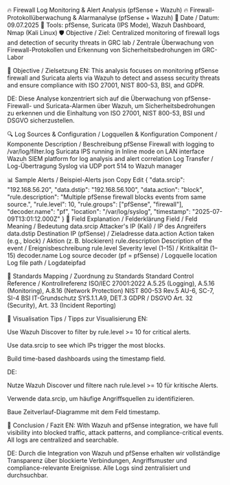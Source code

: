 
🔥 Firewall Log Monitoring & Alert Analysis (pfSense + Wazuh)
🔥 Firewall-Protokollüberwachung & Alarmanalyse (pfSense + Wazuh)
📅 Date / Datum: 09.07.2025
🧰 Tools: pfSense, Suricata (IPS Mode), Wazuh Dashboard, Nmap (Kali Linux)
🛡 Objective / Ziel: Centralized monitoring of firewall logs and detection of security threats in GRC lab / Zentrale Überwachung von Firewall-Protokollen und Erkennung von Sicherheitsbedrohungen im GRC-Labor

🎯 Objective / Zielsetzung
EN:
This analysis focuses on monitoring pfSense firewall and Suricata alerts via Wazuh to detect and assess security threats and ensure compliance with ISO 27001, NIST 800-53, BSI, and GDPR.

DE:
Diese Analyse konzentriert sich auf die Überwachung von pfSense-Firewall- und Suricata-Alarmen über Wazuh, um Sicherheitsbedrohungen zu erkennen und die Einhaltung von ISO 27001, NIST 800-53, BSI und DSGVO sicherzustellen.

🔍 Log Sources & Configuration / Logquellen & Konfiguration
Component / Komponente	Description / Beschreibung
pfSense	Firewall with logging to /var/log/filter.log
Suricata	IPS running in Inline mode on LAN interface
Wazuh	SIEM platform for log analysis and alert correlation
Log Transfer / Log-Übertragung	Syslog via UDP port 514 to Wazuh manager

📊 Sample Alerts / Beispiel-Alerts
json
Copy
Edit
{
  "data.srcip": "192.168.56.20",
  "data.dstip": "192.168.56.100",
  "data.action": "block",
  "rule.description": "Multiple pfSense firewall blocks events from same source.",
  "rule.level": 10,
  "rule.groups": ["pfSense", "firewall"],
  "decoder.name": "pf",
  "location": "/var/log/syslog",
  "timestamp": "2025-07-09T13:01:12.000Z"
}
📁 Field Explanation / Felderklärung
Field / Feld	Meaning / Bedeutung
data.srcip	Attacker's IP (Kali) / IP des Angreifers
data.dstip	Destination IP (pfSense) / Zieladresse
data.action	Action taken (e.g., block) / Aktion (z. B. blockieren)
rule.description	Description of the event / Ereignisbeschreibung
rule.level	Severity level (1–15) / Kritikalität (1–15)
decoder.name	Log source decoder (pf = pfSense) / Logquelle
location	Log file path / Logdateipfad

🧩 Standards Mapping / Zuordnung zu Standards
Standard	Control Reference / Kontrollreferenz
ISO/IEC 27001:2022	A.5.25 (Logging), A.5.16 (Monitoring), A.8.16 (Network Protection)
NIST 800-53 Rev.5	AU-6, SC-7, SI-4
BSI IT-Grundschutz	SYS.1.1.A9, DET.3
GDPR / DSGVO	Art. 32 (Security), Art. 33 (Incident Reporting)

📌 Visualisation Tips / Tipps zur Visualisierung
EN:

Use Wazuh Discover to filter by rule.level >= 10 for critical alerts.

Use data.srcip to see which IPs trigger the most blocks.

Build time-based dashboards using the timestamp field.

DE:

Nutze Wazuh Discover und filtere nach rule.level >= 10 für kritische Alerts.

Verwende data.srcip, um häufige Angriffsquellen zu identifizieren.

Baue Zeitverlauf-Diagramme mit dem Feld timestamp.

🧪 Conclusion / Fazit
EN:
With Wazuh and pfSense integration, we have full visibility into blocked traffic, attack patterns, and compliance-critical events. All logs are centralized and searchable.

DE:
Durch die Integration von Wazuh und pfSense erhalten wir vollständige Transparenz über blockierte Verbindungen, Angriffsmuster und compliance-relevante Ereignisse. Alle Logs sind zentralisiert und durchsuchbar.
